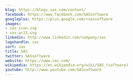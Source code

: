 ```yaml
---
blog: https://blogs.sas.com/content/
facebook: https://www.facebook.com/SASsoftware
googleplus: https://plus.google.com/+sassoftware
images:
- sas-icon.svg
- sas-ar21.svg
linkedin: http://www.linkedin.com/company/sas
logohandle: sas
sort: sas
title: SAS
twitter: SASsoftware
website: https://www.sas.com/
wikipedia: https://en.wikipedia.org/wiki/SAS_(software)
youtube: http://www.youtube.com/SASsoftware
---
```


